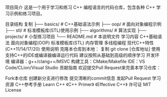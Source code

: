 项目简介
这是一个用于学习和练习 C++ 编程语言的代码仓库，包含各种 C++ 学习示例和练习项目。

目录结构
复制
├── basics/          # C++基础语法示例
├── oop/             # 面向对象编程示例
├── stl/             # 标准模板库(STL)使用示例
├── algorithms/      # 算法实现
├── projects/        # 小型练习项目
└── README.md        # 本说明文件
学习内容
C++基础语法
面向对象编程(OOP)
标准模板库(STL)
内存管理
多线程编程
现代C++特性(C++11/14/17/20)
使用说明
克隆本仓库到本地：
复制
git clone [仓库地址]
使用支持C++的IDE或编译器编译运行代码
建议按照从基础到高级的顺序学习
开发环境
编译器：g++/clang++/MSVC
构建工具：CMake/Makefile
IDE：VS Code/CLion/Visual Studio
贡献指南
欢迎提交Pull Request来完善本学习仓库：

Fork本仓库
创建新分支进行修改
提交清晰的commit信息
发起Pull Request
学习资源
C++参考手册
Learn C++
《C++ Primer》
《Effective C++》
许可证
MIT License
